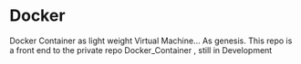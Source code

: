 # Docker
Docker Container as light weight Virtual Machine... As genesis. This repo is a front end to the private repo Docker_Container , still in Development
